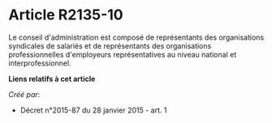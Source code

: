# Article R2135-10

Le conseil d'administration est composé de représentants des organisations syndicales de salariés et de représentants des
organisations professionnelles d'employeurs représentatives au niveau national et interprofessionnel.

**Liens relatifs à cet article**

_Créé par_:

  - Décret n°2015-87 du 28 janvier 2015 - art. 1

